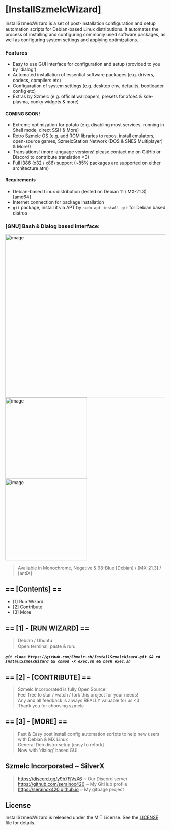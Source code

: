 # [InstallSzmelcWizard]
InstallSzmelcWizard is a set of post-installation configuration and setup automation scripts for Debian-based Linux distributions. It automates the process of installing and configuring commonly used software packages, as well as configuring system settings and applying optimizations.

### Features
- Easy to use GUI interface for configuration and setup (provided to you by 'dialog')
- Automated installation of essential software packages (e.g. drivers, codecs, compilers etc)
- Configuration of system settings (e.g. desktop env, defaults, bootloader config etc)
- Extras by Szmelc (e.g. official wallpapers, presets for xfce4 & kde-plasma, conky widgets & more)

#### COMING SOON!
- Extreme optimization for potato (e.g. disabling most services, running in Shell mode, direct SSH & More)
- Retro Szmelc OS (e.g. add ROM libraries to repos, install emulators, open-source games, SzmelcStation Network (DOS & SNES Multiplayer) & More!)
- Translations! (more language versions! please contact me on GitHib or Discord to contribute translation <3)
- Full i386 (x32 / x86) support (~85% packages are supported on either architecture atm)

#### Requirements
- Debian-based Linux distribution (tested on Debian 11 / MX-21.3) [amd64]
- Internet connection for package installation
- `git` package, install it via APT by `sudo apt install git` for Debian based distros

### [GNU] Bash & Dialog based interface:
<img src="https://i.imgur.com/xfxHOZ2.png" alt="image" width="512"> \
<img src="https://i.imgur.com/sCxKLC8.png" alt="image" width="256">
<img src="https://i.imgur.com/ZT6ifZE.png" alt="image" width="256">

> Available in Monochrome, Negative & 98-Blue
> [Debian] / [MX-21.3] / [antiX]

## == [Contents] ==
- [1] Run Wizard
- [2] Contribute
- [3] More

## == [1] - [RUN WIZARD] ==
> Debian / Ubuntu \
> Open terminal, paste & run:
##### ```git clone https://github.com/Shmelc-sh/InstallSzmelcWizard.git && cd InstallSzmelcWizard && chmod -x exec.sh && bash exec.sh```

## == [2] - [CONTRIBUTE] ==
> Szmelc Incorporated is fully Open Source! \
> Feel free to star / watch / fork this project for your needs! \
> Any and all feedback is always REALLY valuable for us <3 \
> Thank you for choosing szmelc

## == [3] - [MORE] ==
> Fast & Easy post install config automation scripts to help new users with Debian & MX	Linux \
> General Deb distro setup [easy to refork] \
> Now with 'dialog' based GUI

## Szmelc Incorporated ~ SilverX
> https://discord.gg/y9h7FjVsX6 ~ Our Discord server \
> https://github.com/serainox420 ~ My GitHub profile \
> https://serainox420.github.io ~ My gitpage project

## License

InstallSzmelcWizard is released under the MIT License. See the [LICENSE](LICENSE) file for details.

